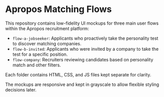 # Apropos Matching Flows

This repository contains low-fidelity UI mockups for three main user flows within the Apropos recruitment platform:

- `flow-a-jobseeker`: Applicants who proactively take the personality test to discover matching companies.
- `flow-b-invited`: Applicants who were invited by a company to take the test for a specific position.
- `flow-company`: Recruiters reviewing candidates based on personality match and other filters.

Each folder contains HTML, CSS, and JS files kept separate for clarity.

The mockups are responsive and kept in grayscale to allow flexible styling decisions later.
